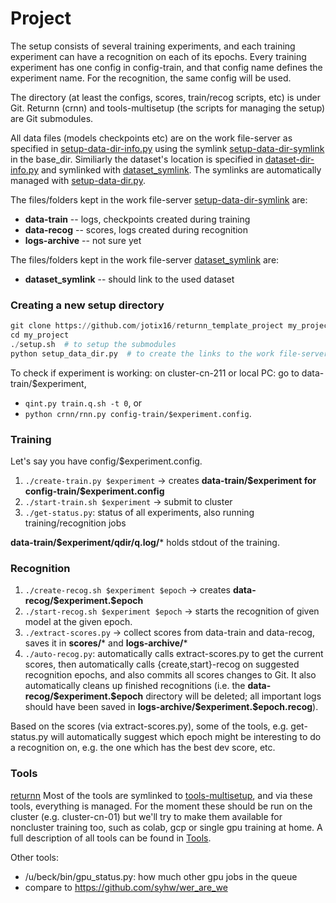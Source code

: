 # Project
The setup consists of several training experiments, and each training experiment can have a recognition on each of its epochs.
Every training experiment has one config in config-train, and that config name defines the experiment name. For the recognition, the same config will be used.

The directory (at least the configs, scores, train/recog scripts, etc) is under Git.
Returnn (crnn) and tools-multisetup (the scripts for managing the setup) are Git submodules.

All data files (models checkpoints etc) are on the work file-server as specified
in [setup-data-dir-info.py](setup-data-dir-info.py) using the symlink
[setup-data-dir-symlink](setup-data-dir-symlink) in the base_dir. Similiarly the dataset's location is
specified in [dataset-dir-info.py](dataset-dir-info.py) and symlinked with [dataset_symlink](dataset_symlink). 
The symlinks are automatically managed with [setup-data-dir.py](setup-data-dir.py). 

The files/folders kept in the work file-server [setup-data-dir-symlink](setup-data-dir-symlink) are:
- **data-train** -- logs, checkpoints created during training
- **data-recog** -- scores, logs created during recognition
- **logs-archive** -- not sure yet

The files/folders kept in the work file-server [dataset_symlink](dataset_symlink) are:
- **dataset_symlink** -- should link to the used dataset

### Creating a new setup directory
``` python
git clone https://github.com/jotix16/returnn_template_project my_project  # could clone an arbitrary project
cd my_project
./setup.sh  # to setup the submodules
python setup_data_dir.py  # to create the links to the work file-servers such as dataset/ and setup-data-dir-symlink/ ..
```
To check if experiment is working: on cluster-cn-211 or local PC: go to data-train/$experiment, 
- `qint.py train.q.sh -t 0`, or 
- `python crnn/rnn.py config-train/$experiment.config`.

### Training
Let's say you have config/$experiment.config.
1. `./create-train.py $experiment` -> creates **data-train/\$experiment for config-train/\$experiment.config**
2. `./start-train.sh $experiment` -> submit to cluster
3. `./get-status.py`: status of all experiments, also running training/recognition jobs

**data-train/$experiment/qdir/q.log/*** holds stdout of the training.


### Recognition
1. `./create-recog.sh $experiment $epoch` -> creates **data-recog/\$experiment.$epoch**
2. `./start-recog.sh $experiment $epoch` -> starts the recognition of given model at the given epoch.
3. `./extract-scores.py` -> collect scores from data-train and data-recog, saves it in **scores/*** and **logs-archive/***
4. `./auto-recog.py`: automatically calls extract-scores.py to get the current
  scores, then automatically calls {create,start}-recog on suggested recognition
  epochs, and also commits all scores changes to Git. It also automatically
  cleans up finished recognitions (i.e. the **data-recog/\$experiment.\$epoch**
  directory will be deleted; all important logs should have been saved in
  **logs-archive/\$experiment.\$epoch.recog**).

Based on the scores (via extract-scores.py), some of the tools, e.g. get-status.py will automatically suggest which epoch might be interesting to do a recognition on, e.g. the one which has the best dev score, etc.


### Tools
[returnn](returnn)
Most of the tools are symlinked to [tools-multisetup](tools-multisetup), and via these tools, everything is managed. 
For the moment these should be run on the cluster (e.g. cluster-cn-01) but we'll
try to make them available for noncluster training too, such as colab, gcp or
single gpu training at home. A full description of all tools can be found in [Tools](Tools.md).

Other tools:
* /u/beck/bin/gpu_status.py: how much other gpu jobs in the queue
* compare to https://github.com/syhw/wer_are_we
